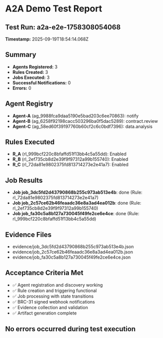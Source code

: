 # A2A Demo Test Report

## Test Run: a2a-e2e-1758308054068
**Timestamp:** 2025-09-19T18:54:14.068Z

## Summary
- **Agents Registered:** 3
- **Rules Created:** 3
- **Jobs Executed:** 3
- **Successful Notifications:** 0
- **Errors:** 0

## Agent Registry
- **Agent-A** (ag_9988fca9daa5190e5bad203c6ee70863): notify
- **Agent-B** (ag_6258f92198cacc503296ba0f5dac5289): contract.review
- **Agent-C** (ag_58ed60f39197760b60cf2c6c0bdf7396): data.analysis

## Rules Executed
- **R_A** (rl_999bcf220c8bfaffd51f13bb4c5a55dd): Enabled
- **R_B** (rl_2ef735cb8d2e39f9f97312a99b155740): Enabled
- **R_C** (rl_72da81e9802375fd813714273e2e41a7): Enabled

## Job Results
- **Job job_3dc5fd2d43790868b255c973ab513e4b**: done (Rule: rl_72da81e9802375fd813714273e2e41a7)
- **Job job_2c57ce62b46feaadc36e8a3ad4ea012b**: done (Rule: rl_2ef735cb8d2e39f9f97312a99b155740)
- **Job job_fa30c5a8b127a730045f49fe2ce6e4ce**: done (Rule: rl_999bcf220c8bfaffd51f13bb4c5a55dd)

## Evidence Files
- evidence/job_3dc5fd2d43790868b255c973ab513e4b.json
- evidence/job_2c57ce62b46feaadc36e8a3ad4ea012b.json
- evidence/job_fa30c5a8b127a730045f49fe2ce6e4ce.json

## Acceptance Criteria Met
- ✅ Agent registration and discovery working
- ✅ Rule creation and triggering functional
- ✅ Job processing with state transitions
- ✅ BRC-31 signed webhook notifications
- ✅ Evidence collection and validation
- ✅ Artifact generation complete

## No errors occurred during test execution
